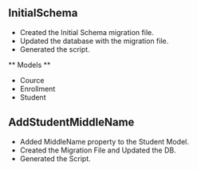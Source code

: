 ## InitialSchema
- Created the Initial Schema migration file.
- Updated the database with the migration file.
- Generated the script.

** Models **
- Cource
- Enrollment
- Student

## AddStudentMiddleName
- Added MiddleName property to the Student Model.
- Created the Migration File and Updated the DB.
- Generated the Script.
